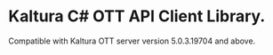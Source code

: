 # Kaltura C# OTT API Client Library.
Compatible with Kaltura OTT server version 5.0.3.19704 and above.
